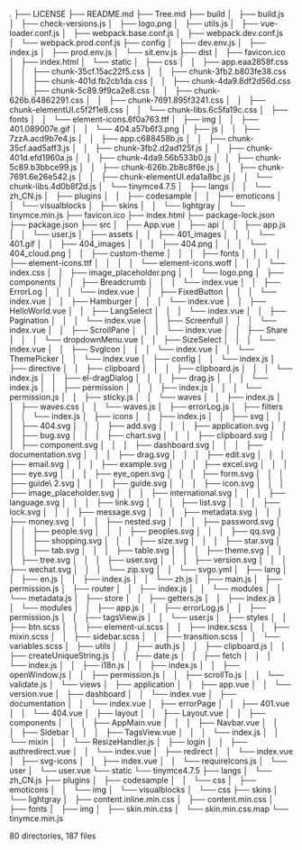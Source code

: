 .
├── LICENSE
├── README.md
├── Tree.md
├── build
│   ├── build.js
│   ├── check-versions.js
│   ├── logo.png
│   ├── utils.js
│   ├── vue-loader.conf.js
│   ├── webpack.base.conf.js
│   ├── webpack.dev.conf.js
│   └── webpack.prod.conf.js
├── config
│   ├── dev.env.js
│   ├── index.js
│   ├── prod.env.js
│   └── sit.env.js
├── dist
│   ├── favicon.ico
│   ├── index.html
│   └── static
│       ├── css
│       │   ├── app.eaa2858f.css
│       │   ├── chunk-35cf.15ac22f5.css
│       │   ├── chunk-3fb2.b803fe38.css
│       │   ├── chunk-401d.fb2cb1da.css
│       │   ├── chunk-4da9.8df2d56d.css
│       │   ├── chunk-5c89.9f9ca2e8.css
│       │   ├── chunk-626b.64862291.css
│       │   ├── chunk-7691.895f3241.css
│       │   ├── chunk-elementUI.c5f2f1e8.css
│       │   └── chunk-libs.6c5fa19c.css
│       ├── fonts
│       │   └── element-icons.6f0a763.ttf
│       ├── img
│       │   ├── 401.089007e.gif
│       │   └── 404.a57b6f3.png
│       ├── js
│       │   ├── 7zzA.acd9b7e4.js
│       │   ├── app.c688458b.js
│       │   ├── chunk-35cf.aad5aff3.js
│       │   ├── chunk-3fb2.d2ad125f.js
│       │   ├── chunk-401d.efd1960a.js
│       │   ├── chunk-4da9.56b533b0.js
│       │   ├── chunk-5c89.b3bbce99.js
│       │   ├── chunk-626b.2b8c8f6e.js
│       │   ├── chunk-7691.6e26e542.js
│       │   ├── chunk-elementUI.eda1a8bc.js
│       │   └── chunk-libs.4d0b8f2d.js
│       └── tinymce4.7.5
│           ├── langs
│           │   └── zh_CN.js
│           ├── plugins
│           │   ├── codesample
│           │   ├── emoticons
│           │   └── visualblocks
│           ├── skins
│           │   └── lightgray
│           └── tinymce.min.js
├── favicon.ico
├── index.html
├── package-lock.json
├── package.json
├── src
│   ├── App.vue
│   ├── api
│   │   ├── app.js
│   │   └── user.js
│   ├── assets
│   │   ├── 401_images
│   │   │   └── 401.gif
│   │   ├── 404_images
│   │   │   ├── 404.png
│   │   │   └── 404_cloud.png
│   │   ├── custom-theme
│   │   │   ├── fonts
│   │   │   │   ├── element-icons.ttf
│   │   │   │   └── element-icons.woff
│   │   │   └── index.css
│   │   ├── image_placeholder.png
│   │   └── logo.png
│   ├── components
│   │   ├── Breadcrumb
│   │   │   └── index.vue
│   │   ├── ErrorLog
│   │   │   └── index.vue
│   │   ├── FixedButton
│   │   │   └── index.vue
│   │   ├── Hamburger
│   │   │   └── index.vue
│   │   ├── HelloWorld.vue
│   │   ├── LangSelect
│   │   │   └── index.vue
│   │   ├── Pagination
│   │   │   └── index.vue
│   │   ├── Screenfull
│   │   │   └── index.vue
│   │   ├── ScrollPane
│   │   │   └── index.vue
│   │   ├── Share
│   │   │   └── dropdownMenu.vue
│   │   ├── SizeSelect
│   │   │   └── index.vue
│   │   ├── SvgIcon
│   │   │   └── index.vue
│   │   └── ThemePicker
│   │       └── index.vue
│   ├── config
│   │   └── index.js
│   ├── directive
│   │   ├── clipboard
│   │   │   ├── clipboard.js
│   │   │   └── index.js
│   │   ├── el-dragDialog
│   │   │   ├── drag.js
│   │   │   └── index.js
│   │   ├── permission
│   │   │   ├── index.js
│   │   │   └── permission.js
│   │   ├── sticky.js
│   │   └── waves
│   │       ├── index.js
│   │       ├── waves.css
│   │       └── waves.js
│   ├── errorLog.js
│   ├── filters
│   │   └── index.js
│   ├── icons
│   │   ├── index.js
│   │   ├── svg
│   │   │   ├── 404.svg
│   │   │   ├── add.svg
│   │   │   ├── application.svg
│   │   │   ├── bug.svg
│   │   │   ├── chart.svg
│   │   │   ├── clipboard.svg
│   │   │   ├── component.svg
│   │   │   ├── dashboard.svg
│   │   │   ├── documentation.svg
│   │   │   ├── drag.svg
│   │   │   ├── edit.svg
│   │   │   ├── email.svg
│   │   │   ├── example.svg
│   │   │   ├── excel.svg
│   │   │   ├── eye.svg
│   │   │   ├── eye_open.svg
│   │   │   ├── form.svg
│   │   │   ├── guide\ 2.svg
│   │   │   ├── guide.svg
│   │   │   ├── icon.svg
│   │   │   ├── image_placeholder.svg
│   │   │   ├── international.svg
│   │   │   ├── language.svg
│   │   │   ├── link.svg
│   │   │   ├── list.svg
│   │   │   ├── lock.svg
│   │   │   ├── message.svg
│   │   │   ├── metadata.svg
│   │   │   ├── money.svg
│   │   │   ├── nested.svg
│   │   │   ├── password.svg
│   │   │   ├── people.svg
│   │   │   ├── peoples.svg
│   │   │   ├── qq.svg
│   │   │   ├── shopping.svg
│   │   │   ├── size.svg
│   │   │   ├── star.svg
│   │   │   ├── tab.svg
│   │   │   ├── table.svg
│   │   │   ├── theme.svg
│   │   │   ├── tree.svg
│   │   │   ├── user.svg
│   │   │   ├── version.svg
│   │   │   ├── wechat.svg
│   │   │   └── zip.svg
│   │   └── svgo.yml
│   ├── lang
│   │   ├── en.js
│   │   ├── index.js
│   │   └── zh.js
│   ├── main.js
│   ├── permission.js
│   ├── router
│   │   ├── index.js
│   │   └── modules
│   │       └── metadata.js
│   ├── store
│   │   ├── getters.js
│   │   ├── index.js
│   │   └── modules
│   │       ├── app.js
│   │       ├── errorLog.js
│   │       ├── permission.js
│   │       ├── tagsView.js
│   │       └── user.js
│   ├── styles
│   │   ├── btn.scss
│   │   ├── element-ui.scss
│   │   ├── index.scss
│   │   ├── mixin.scss
│   │   ├── sidebar.scss
│   │   ├── transition.scss
│   │   └── variables.scss
│   ├── utils
│   │   ├── auth.js
│   │   ├── clipboard.js
│   │   ├── createUniqueString.js
│   │   ├── date.js
│   │   ├── fetch
│   │   │   └── index.js
│   │   ├── i18n.js
│   │   ├── index.js
│   │   ├── openWindow.js
│   │   ├── permission.js
│   │   ├── scrollTo.js
│   │   └── validate.js
│   └── views
│       ├── application
│       │   ├── app.vue
│       │   └── version.vue
│       ├── dashboard
│       │   └── index.vue
│       ├── documentation
│       │   └── index.vue
│       ├── errorPage
│       │   ├── 401.vue
│       │   └── 404.vue
│       ├── layout
│       │   ├── Layout.vue
│       │   ├── components
│       │   │   ├── AppMain.vue
│       │   │   ├── Navbar.vue
│       │   │   ├── Sidebar
│       │   │   ├── TagsView.vue
│       │   │   └── index.js
│       │   └── mixin
│       │       └── ResizeHandler.js
│       ├── login
│       │   ├── authredirect.vue
│       │   └── index.vue
│       ├── redirect
│       │   └── index.vue
│       ├── svg-icons
│       │   ├── index.vue
│       │   └── requireIcons.js
│       └── user
│           └── user.vue
└── static
    └── tinymce4.7.5
        ├── langs
        │   └── zh_CN.js
        ├── plugins
        │   ├── codesample
        │   │   └── css
        │   ├── emoticons
        │   │   └── img
        │   └── visualblocks
        │       └── css
        ├── skins
        │   └── lightgray
        │       ├── content.inline.min.css
        │       ├── content.min.css
        │       ├── fonts
        │       ├── img
        │       ├── skin.min.css
        │       └── skin.min.css.map
        └── tinymce.min.js

80 directories, 187 files

